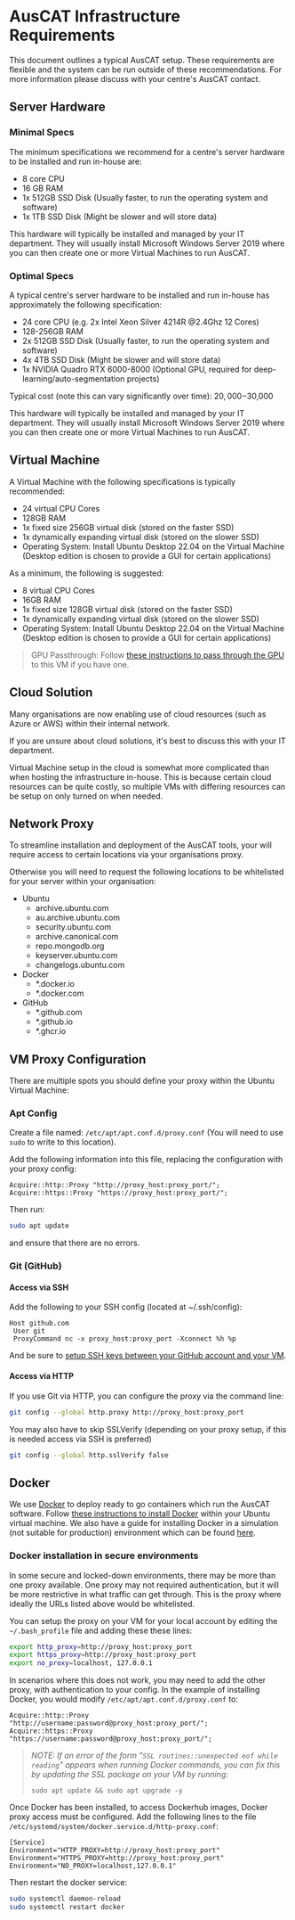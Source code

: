 # AusCAT Infrastructure Requirements

This document outlines a typical AusCAT setup. These requirements are flexible and the system can be run outside of these recommendations. For more information please discuss with your centre's AusCAT contact.

## Server Hardware

### Minimal Specs 
The minimum specifications we recommend for a centre's server hardware to be installed and run in-house are:

- 8 core CPU
- 16 GB RAM
- 1x 512GB SSD Disk (Usually faster, to run the operating system and software)
- 1x 1TB SSD Disk (Might be slower and will store data)

This hardware will typically be installed and managed by your IT department. They will usually install Microsoft Windows Server 2019 where you can then create one or more Virtual Machines to run AusCAT.

### Optimal Specs
A typical centre's server hardware to be installed and run in-house has approximately the following specification:

- 24 core CPU (e.g. 2x Intel Xeon Silver 4214R @2.4Ghz 12 Cores)
- 128-256GB RAM
- 2x 512GB SSD Disk (Usually faster, to run the operating system and software)
- 4x 4TB SSD Disk (Might be slower and will store data)
- 1x NVIDIA Quadro RTX 6000-8000 (Optional GPU, required for deep-learning/auto-segmentation projects)

Typical cost (note this can vary significantly over time): $20,000-$30,000

This hardware will typically be installed and managed by your IT department. They will usually install Microsoft Windows Server 2019 where you can then create one or more Virtual Machines to run AusCAT.

## Virtual Machine

A Virtual Machine with the following specifications is typically recommended:

- 24 virtual CPU Cores
- 128GB RAM
- 1x fixed size 256GB virtual disk (stored on the faster SSD)
- 1x dynamically expanding virtual disk (stored on the slower SSD)
- Operating System: Install Ubuntu Desktop 22.04 on the Virtual Machine (Desktop edition is chosen to provide a GUI for certain applications)

As a minimum, the following is suggested:

- 8 virtual CPU Cores
- 16GB RAM
- 1x fixed size 128GB virtual disk (stored on the faster SSD)
- 1x dynamically expanding virtual disk (stored on the slower SSD)
- Operating System: Install Ubuntu Desktop 22.04 on the Virtual Machine (Desktop edition is chosen to provide a GUI for certain applications)

> GPU Passthrough: Follow [these instructions to pass through the GPU](https://docs.microsoft.com/en-us/windows-server/virtualization/hyper-v/deploy/deploying-graphics-devices-using-dda?source=recommendations) to this VM if you have one.

## Cloud Solution

Many organisations are now enabling use of cloud resources (such as Azure or AWS) within their internal network.

If you are unsure about cloud solutions, it's best to discuss this with your IT department.

Virtual Machine setup in the cloud is somewhat more complicated than when hosting the infrastructure in-house. This is because certain cloud resources can be quite costly, so multiple VMs with differing resources can be setup on only turned on when needed.

## Network Proxy

To streamline installation and deployment of the AusCAT tools, your will require access to certain locations via your organisations proxy.

Otherwise you will need to request the following locations to be whitelisted for your server within your organisation:

- Ubuntu
  - archive.ubuntu.com
  - au.archive.ubuntu.com
  - security.ubuntu.com
  - archive.canonical.com
  - repo.mongodb.org
  - keyserver.ubuntu.com
  - changelogs.ubuntu.com
- Docker
  - *.docker.io
  - *.docker.com
- GitHub
  - *.github.com
  - *.github.io
  - *.ghcr.io

## VM Proxy Configuration

There are multiple spots you should define your proxy within the Ubuntu Virtual Machine:

### Apt Config

Create a file named: `/etc/apt/apt.conf.d/proxy.conf` (You will need to use `sudo` to write to this location).

Add the following information into this file, replacing the configuration with your proxy config:

```text
Acquire::http::Proxy "http://proxy_host:proxy_port/";
Acquire::https::Proxy "https://proxy_host:proxy_port/";
```

Then run:

```bash
sudo apt update
```

and ensure that there are no errors.

### Git (GitHub)

#### Access via SSH

Add the following to your SSH config (located at ~/.ssh/config):

```text
Host github.com 
 User git 
 ProxyCommand nc -x proxy_host:proxy_port -Xconnect %h %p
```

And be sure to [setup SSH keys between your GitHub account and your VM](https://docs.github.com/en/authentication/connecting-to-github-with-ssh).

#### Access via HTTP

If you use Git via HTTP, you can configure the proxy via the command line:

```bash
git config --global http.proxy http://proxy_host:proxy_port
```

You may also have to skip SSLVerify (depending on your proxy setup, if this is needed access via SSH is preferred)

```bash
git config --global http.sslVerify false
```

## Docker

We use [Docker](https://www.docker.com/) to deploy ready to go containers which run the AusCAT software. Follow [these instructions to install Docker](https://docs.docker.com/engine/install/ubuntu/) within your Ubuntu virtual machine. We also have a guide for installing Docker in a simulation (not suitable for production)  environment which can be found [here](../simulation/DOCKER_PORTAINER.md#install-docker).

### Docker installation in secure environments

In some secure and locked-down environments, there may be more than one proxy available. One proxy may not required authentication, but it will be more restrictive in what traffic can get through. This is the proxy where ideally the URLs listed above would be whitelisted.

You can setup the proxy on your VM for your local account by editing the ```~/.bash_profile``` file and adding these these lines:

```bash
export http_proxy=http://proxy_host:proxy_port
export https_proxy=http://proxy_host:proxy_port
export no_proxy=localhost, 127.0.0.1
```

In scenarios where this does not work, you may need to add the other proxy, with authentication to your config. In the example of installing Docker, you would modify `/etc/apt/apt.conf.d/proxy.conf` to:

```text
Acquire::http::Proxy "http://username:password@proxy_host:proxy_port/";
Acquire::https::Proxy "https://username:password@proxy_host:proxy_port/";
```


> *NOTE: If an error of the form "```SSL routines::unexpected eof while reading```" appears when running Docker commands, you can fix this by updating the SSL package  on your VM by running:*
> ```
> sudo apt update && sudo apt upgrade -y
> ```

Once Docker has been installed, to access Dockerhub images, Docker proxy access must be configured. Add the following lines to the file ```/etc/systemd/system/docker.service.d/http-proxy.conf```:
```
[Service]
Environment="HTTP_PROXY=http://proxy_host:proxy_port"
Environment="HTTPS_PROXY=http://proxy_host:proxy_port"
Environment="NO_PROXY=localhost,127.0.0.1"
```

Then restart the docker service:
```bash
sudo systemctl daemon-reload
sudo systemctl restart docker
```


